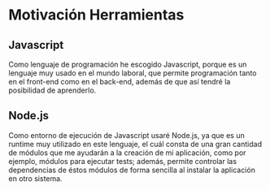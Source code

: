 # Motivación Herramientas

## Javascript
Como lenguaje de programación he escogido Javascript, porque es un lenguaje muy usado en el mundo laboral, que permite programación tanto en el front-end como en el back-end, además de que así tendré la posibilidad de aprenderlo.

## Node.js
Como entorno de ejecución de Javascript usaré Node.js, ya que es un runtime muy utilizado en este lenguaje, el cuál consta de una gran cantidad de módulos que me ayudarán a la creación de mi aplicación, como por ejemplo, módulos para ejecutar tests; además, permite controlar las dependencias de éstos módulos de forma sencilla al instalar la aplicación en otro sistema.